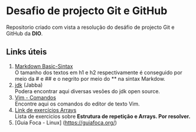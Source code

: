 # Desafio de projecto Git e GitHub
Repositorio criado com vista a resolução do desáfio de projecto Git e GitHub da **DIO**.

## Links úteis
1. [Markdown Basic-Sintax](https://www.markdownguide.org/basic-syntax/)<br>
O tamanho dos textos em h1 e h2 respectivamente é conseguido por meio da # e ## e o negrito por meio do ** na sintax Markdow. <br>
2. [jdk](https://github.com/shyiko/jabba) (Jabba)<br>
Podera encontrar aqui diversas vesões do jdk open source.<br>
3. [Vim - Comandos](https://github.com/Derito/dio-desafio-github-pr/blob/master/Instalando%20e%20Executando%20Java%20-%20Linux/Vim.txt)<br>
Encontre aqui os comandos do editor de texto Vim.<br>
4. [Link de exercícios Arrays](https://wiki.python.org.br/EstruturaDeRepeticao)<br>
Lista de exercicios sobre **Estrutura de repetição e Arrays. Por resolver.**<br>
5. [Guia Foca - Linux] (https://guiafoca.org/)
